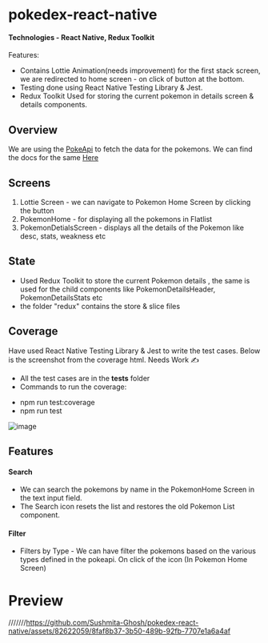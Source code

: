 # pokedex-react-native

#### Technologies - React Native, Redux Toolkit 

Features:
* Contains Lottie Animation(needs improvement) for the first stack screen, we are redirected to home screen - on click of button at the bottom.
* Testing done using React Native Testing Library & Jest.
* Redux Toolkit Used for storing the current pokemon in details screen & details components.

## Overview

We are using the [PokeApi](https://pokeapi.co/) to fetch the data for the pokemons. We can find the docs for the same [Here](https://pokeapi.co/docs/v2)

## Screens

1. Lottie Screen - we can navigate to Pokemon Home Screen by clicking the button
2. PokemonHome - for displaying all the pokemons in Flatlist
3. PokemonDetialsScreen - displays all the details of the Pokemon like desc, stats, weakness etc

## State

* Used Redux Toolkit to store the current Pokemon details , the same is used for the child components like PokemonDetailsHeader, PokemonDetailsStats etc
* the folder "redux" contains the store & slice files

## Coverage

Have used React Native Testing Library & Jest to write the test cases. Below is the screenshot from the coverage html. Needs Work ✍

* All the test cases are in the __tests__ folder
* Commands to run the coverage:
- npm run test:coverage
- npm run test

![image](https://github.com/Sushmita-Ghosh/pokedex-react-native/assets/82622059/31212a6d-8785-491b-af25-320ce310762f)

## Features

#### Search
* We can search the pokemons by name in the PokemonHome Screen in the text input field.
* The Search icon resets the list and restores the old Pokemon List component.

#### Filter
* Filters by Type - We can have filter the pokemons based on the various types defined in the pokeapi. On click of the icon (In Pokemon Home Screen)

# Preview
///////https://github.com/Sushmita-Ghosh/pokedex-react-native/assets/82622059/8faf8b37-3b50-489b-92fb-7707e1a6a4af

